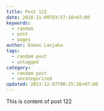 ```yaml
---
title: Post 122
date: 2018-11-09T03:57:18+07:00
keywords:
  - random
  - post
  - pages
author: Dimas Lanjaka
tags:
  - random post
  - untagged
category:
  - random post
  - uncategorized
updated: 2013-12-07T00:25:26+07:00
---
```

This is content of post 122
